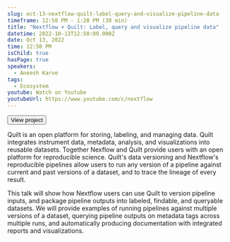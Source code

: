 ```yaml
---
slug: oct-13-nextflow-quilt-label-query-and-visualize-pipeline-data
timeframe: 12:50 PM - 1:20 PM (30 min)
title: "Nextflow + Quilt: Label, query and visualize pipeline data"
datetime: 2022-10-13T12:50:00.000Z
date: Oct 13, 2022
time: 12:50 PM
isChild: true
hasPage: true
speakers:
  - Aneesh Karve
tags:
  - Ecosystem
youtube: Watch on Youtube
youtubeUrl: https://www.youtube.com/c/nextflow
---
```

<div>
  <Button to="https://github.com/quiltdata/quilt/">
    View project
  </Button>
</div>

Quilt is an open platform for storing, labeling, and managing data. Quilt integrates instrument data, metadata, analysis, and visualizations into reusable datasets. Together Nexflow and Quilt provide users with an open platform for reproducible science. Quilt's data versioning and Nextflow's reproducible pipelines allow users to run any version of a pipeline against current and past versions of a dataset, and to trace the lineage of every result.

This talk will show how Nextflow users can use Quilt to version pipeline inputs, and package pipeline outputs into labeled, findable, and queryable datasets. We will provide examples of running pipelines against multiple versions of a dataset, querying pipeline outputs on metadata tags across multiple runs, and automatically producing documentation with integrated reports and visualizations.
